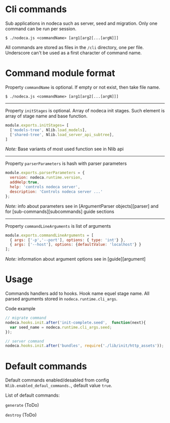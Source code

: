 Cli commands
============

Sub applications in nodeca such as server, seed and migration. 
Only one command can be run per session.

`$ ./nodeca.js <commandName> [arg1[arg2[...[argN]]]`

All commands are stored as files in the `/cli` directory, one per file.
Underscore can't be used as a first character of command name.

Command module format
=====================

Property `commandName` is optional. If empty or not exist, then take file name.

`$ ./nodeca.js <commandName> [arg1[arg2[...[argN]]]`


***

Property `initStages` is optional. Array of nodeca init stages. 
Such element is array of stage name and base function.


```javascript
module.exports.initStages= [
  ['models-tree', Nlib.load_models],
  ['shared-tree', Nlib.load_server_api_subtree],
]
```

*Note:* Base variants of most used function see in Nlib api

***
Property `parserParameters` is hash with parser parameters

```javascript
module.exports.parserParameters = {
  version: nodeca.runtime.version,
  addHelp:true,
  help: 'controls nodeca server',
  description: 'Controls nodeca server ...'
};
```

*Note:* info about parameters see in [ArgumentParser objects][parser] and for [sub-commands][subcommands] guide sections

***

Property `commandLineArguments` is list of arguments

```javascript
module.exports.commandLineArguments = [
  { args: ['-p','--port'], options: { type: 'int'} },
  { args: ['--host'], options: {defaultValue: 'localhost'} }
];

```

*Note:* information about argument options see in [guide][argument]

Usage
=====

Commands handlers add to hooks. Hook name equel stage name.
All parsed arguments stored in `nodeca.runtime.cli_args`.


Code example

```javascript
// migrate command
nodeca.hooks.init.after('init-complete.seed',  function(next){
  var seed_name = nodeca.runtime.cli_args.seed;
});

// server command
nodeca.hooks.init.after('bundles', require('./lib/init/http_assets'));
```

Default commands
================

Default commands enabled/desabled from config `Nlib.enabled_defaul_commands.`,
default value `true`.

List of default commands:

`generate` (ToDo)

`destroy` (ToDo)

